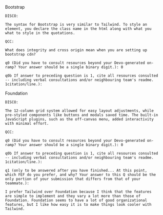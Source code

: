 Bootstrap 

    DISCO:

    The syntax for Bootstrap is very similar to Tailwind. To style an element, you declare the class name in the html along with what you what to style in the quotations.
    
    QCC:

    What does integrity and cross origin mean when you are setting up bootstrap cdn?
    
    q0 (Did you have to consult resources beyond your Devo-generated on-ramp? Your answer should be a single binary digit.): 0
    
    q0b If answer to preceding question is 1, cite all resources consulted -- including verbal consultations and/or neighbouring team's readme. 1citation/line.):

  Foundation 

    DISCO:

    The 12-column grid system allowed for easy layout adjustments, while pre-styled components like buttons and modals saved time. The built-in JavaScript plugins, such as the off-canvas menu, added interactivity     
    with minimal effort.
    
    QCC:
    
    q0 (Did you have to consult resources beyond your Devo-generated on-ramp? Your answer should be a single binary digit.): 0
    
    q0b If answer to preceding question is 1, cite all resources consulted -- including verbal consultations and/or neighbouring team's readme. 1citation/line.):
    
    q1 (only to be answered after you have finished... At this point, which FEF do you prefer, and why? Your answer to this Q should be the only portion of your submission that differs from that of your teammate.): 

    I prefer Tailwind over Foundation because I think that the features are simple to implement and they vary a lot more than those of Foundation. Foundation seems to have a lot of good organizational features, but I like how easy it is to make things look cooler with Tailwind.
